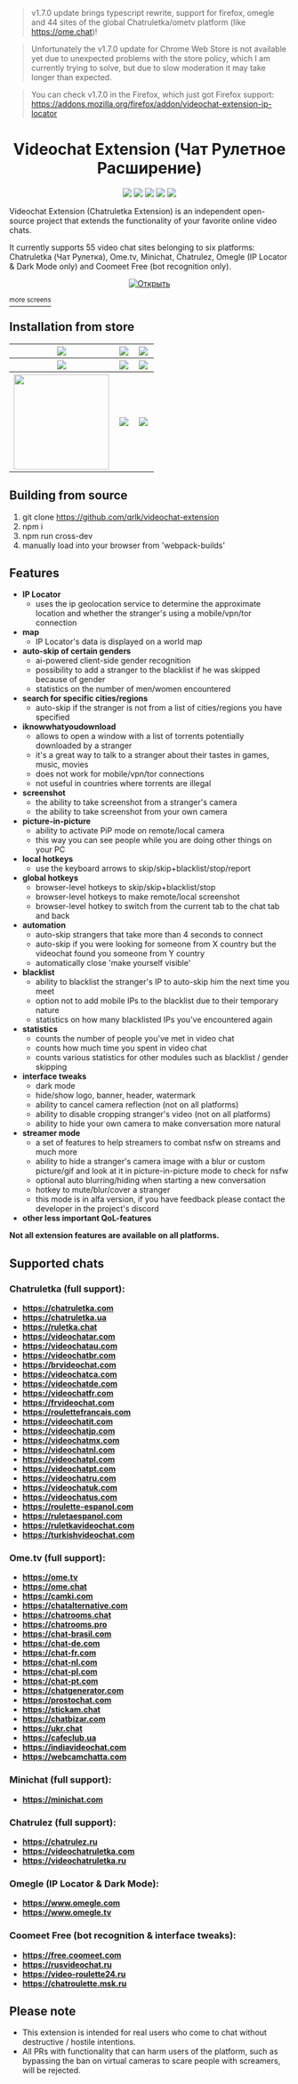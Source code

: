 > v1.7.0 update brings typescript rewrite, support for firefox, omegle and 44 sites of the global Chatruletka/ometv platform (like https://ome.chat)!  

> Unfortunately the v1.7.0 update for Chrome Web Store is not available yet due to unexpected problems with the store policy, which I am currently trying to solve, but due to slow moderation it may take longer than expected.  

> You can check v1.7.0 in the Firefox, which just got Firefox support:  
> https://addons.mozilla.org/firefox/addon/videochat-extension-ip-locator

<h1 align="center">Videochat Extension (Чат Рулетное Расширение)</h1>

<p align="center">
<a href = "https://chrome.google.com/webstore/detail/alchldmijhnnapijdmchpkdeikibjgoi"><img src="https://img.shields.io/chrome-web-store/users/alchldmijhnnapijdmchpkdeikibjgoi?label=chrome%20users"></a> 
<a href = "https://chrome.google.com/webstore/detail/alchldmijhnnapijdmchpkdeikibjgoi/reviews"><img src="https://img.shields.io/chrome-web-store/rating/alchldmijhnnapijdmchpkdeikibjgoi?label=chrome%20rating"></a>
<a href = "https://discord.gg/9jCuhYg55P"><img src="https://img.shields.io/discord/925632108150530108?label=join%20our%20discord&amp;logo=discord"></a> 
<a href = "https://github.com/qrlk/videochat-extension/blob/main/LICENSE"><img src="https://img.shields.io/badge/license-BSD--4-brightgreen"></a>
<a href = ""><img src="https://img.shields.io/date/1632816617?label=released"></a>
</p>

Videochat Extension (Chatruletka Extension) is an independent open-source project that extends the functionality of your favorite online video chats.

It currently supports 55 video chat sites belonging to six platforms: Chatruletka (Чат Рулетка), Ome.tv, Minichat, Chatrulez, Omegle (IP Locator & Dark Mode only) and Coomeet Free (bot recognition only).

<center>

[![Открыть](screens/basic.png)](https://www.youtube.com/watch?v=KXDwuV9YUjY)
</center>

[<sup>more screens</sup>](screens.md)  
## Installation from store
<table><tr><th><a target="_blank" href="https://chrome.google.com/webstore/detail/alchldmijhnnapijdmchpkdeikibjgoi" style="margin-right: 3px; text-decoration: none !important;"><img src="https://img.shields.io/chrome-web-store/v/alchldmijhnnapijdmchpkdeikibjgoi?logo=data%3Aimage%2Fpng%3Bbase64%2CiVBORw0KGgoAAAANSUhEUgAAABAAAAAQCAYAAAAf8%2F9hAAAAAXNSR0IArs4c6QAAAiVJREFUOE%2Blk01oE0EYht%2FZ7KZ%2FxoMW2QjmV8FThKIWNMgKHpT2ouhRsZ5E9KB4FQOttF4K%2FlQUhaqgN0FEPVRk9yBEaax4aVHIod1lhbpEJAlx0%2Bx8srOJCSWe%2BjEwM9%2F7zTPvzDAMGwzWbX2xWIwVFhbGOrW9Q0Oz6XR6ZX19V8CKaRXzH%2FNPO4uH9w%2BfScRj6a4Ay7LOMsbivsgBEKccA8txMQuilQtqODzOl3cmk4%2BFA8u2dRBpRM1iIgRDClpTCLp%2FmpFKJA4HAMvSCUwTIvmpToCfa4HbCgMZyRbAtCwdAtCxW3P3ALoeIJwZqWTTgWn6DiAAfnhzbyAVPoDVKgDn8JR%2B8H1ZSEdHO4%2FWBtj2D51AGlWrcK9fA7OXwXrDYHJIALi7Bl6rA9vjkMcnwAb6QWBGIrYjuAOn9EtnIO3r1GWkXhUg9cqAIoNJDOAEanjgbgP0Zw1SJoOeBzPiCKq6rQUo6fOlT9rL9zdxZdyEIofQkz2AxSMnEdrqIePNgsrvoCgcikJw98zA3TRiRFW1CXAc%2Fbn5TJtz3uL4fRtafRfunbuF1UoDvgk1ouDG7lMIuXlxR9W%2B8yhHcm3AT8fRJxcntO%2FuEsJlD1fns7iw5TQGwhCAah0wTjxEpDIlADXpIH4PvmgDVh3nzu2l6Ytfap%2FBGHBs8wgmXx%2BCLIcBMHheHd%2FGnqCvPC2etCqNojL46G40ql7q%2Bhe6fbD%2F5TYM%2BAuwXwQg0310YwAAAABJRU5ErkJggg%3D%3D" style=""></a></th><th><a target="_blank" href="https://chrome.google.com/webstore/detail/alchldmijhnnapijdmchpkdeikibjgoi/reviews" style="margin-right: 3px; text-decoration: none !important;"><img src="https://img.shields.io/chrome-web-store/rating/alchldmijhnnapijdmchpkdeikibjgoi" style=""></a></th><th><a target="_blank" href="https://chrome.google.com/webstore/detail/alchldmijhnnapijdmchpkdeikibjgoi" style="margin-right: 3px; text-decoration: none !important;"><img src="https://img.shields.io/chrome-web-store/users/alchldmijhnnapijdmchpkdeikibjgoi" style=""></a></th></tr><tr><th><a target="_blank" href="https://microsoftedge.microsoft.com/addons/detail/jdpiggacibaaecfbegkhakcmgaafjajn" style="margin-right: 3px; text-decoration: none !important;"><img src="https://img.shields.io/badge/dynamic/json?label=edge%20add-on%E2%A0%80%E2%A0%80%E2%A0%80%E2%A0%80&amp;prefix=v&amp;query=%24.version&amp;url=https%3A%2F%2Fmicrosoftedge.microsoft.com%2Faddons%2Fgetproductdetailsbycrxid%2Fjdpiggacibaaecfbegkhakcmgaafjajn&amp;logo=data%3Aimage%2Fpng%3Bbase64%2CiVBORw0KGgoAAAANSUhEUgAAABAAAAAQCAMAAAAoLQ9TAAAABGdBTUEAALGPC%2FxhBQAAACBjSFJNAAB6JgAAgIQAAPoAAACA6AAAdTAAAOpgAAA6mAAAF3CculE8AAAAPFBMVEXyTyF9ugDzTx%2FzTx%2F0Th98ugB9uQB9uQAApPAApPAApPL%2FuAD%2FuAD%2FuAAAo%2FDxUCF%2BuQAAo%2B7%2FuAD%2F%2F%2F8yj46bAAAAD3RSTlOVlZWYV1eYlZWYV1eYlZXvKX2YAAAAAWJLR0QTDLtclgAAAAd0SU1FB%2BcDEwIIDXd1IeAAAAABb3JOVAHPoneaAAAAMElEQVQY02PghwAGRgEIYKCPABMYMLOwsrGDAQMHGHBycfPwggGDIATw8QpBAH0EACgVDlfkCCbeAAAAJXRFWHRkYXRlOmNyZWF0ZQAyMDIzLTAzLTE5VDAyOjA4OjEyKzAwOjAw5NFsjgAAACV0RVh0ZGF0ZTptb2RpZnkAMjAyMy0wMy0xOVQwMjowODoxMiswMDowMJWM1DIAAAAASUVORK5CYII%3D" style=""></a></th><th><a target="_blank" href="https://microsoftedge.microsoft.com/addons/detail/jdpiggacibaaecfbegkhakcmgaafjajn" style="margin-right: 3px; text-decoration: none !important;"><img src="https://img.shields.io/badge/dynamic/json?label=rating&amp;suffix=/5&amp;query=%24.averageRating&amp;url=https%3A%2F%2Fmicrosoftedge.microsoft.com%2Faddons%2Fgetproductdetailsbycrxid%2Fjdpiggacibaaecfbegkhakcmgaafjajn&amp;color=brightgreen" style=""></a></th><th><a target="_blank" href="https://microsoftedge.microsoft.com/addons/detail/jdpiggacibaaecfbegkhakcmgaafjajn" style="margin-right: 3px; text-decoration: none !important;"><img src="https://img.shields.io/badge/dynamic/json?label=users&amp;query=%24.activeInstallCount&amp;url=https%3A%2F%2Fmicrosoftedge.microsoft.com%2Faddons%2Fgetproductdetailsbycrxid%2Fjdpiggacibaaecfbegkhakcmgaafjajn" style=""></a></th></tr><tr><th><a target="_blank" href="https://addons.mozilla.org/firefox/addon/videochat-extension-ip-locator/" style="margin-right: 3px; text-decoration: none !important;"><img src="https://img.shields.io/amo/v/videochat-extension-ip-locator?label=mozilla add-on%E2%A0%80%E2%A0%80&amp;logo=data%3Aimage%2Fpng%3Bbase64%2CiVBORw0KGgoAAAANSUhEUgAAACAAAAAgCAMAAABEpIrGAAABOFBMVEUAAAAAzdwAydcAyNgA%2F%2F8AzOYAydcAyNgAyNgA2NgAytoAzNkAytgAydgA29sA0egAyNgAyNgA%2F%2F8AyNgAydgA%2F%2F8Ay9cAydcAytkAz90Ay9gA1eoAydgAytsAyNgAytgAydkAydgAydgAyNgAydgAyNcAy9oAydgA%2F%2F8AytsAy9kAytkAyNgAydgAydkAy9kAzP8AydgAydgAydgAz98AzN0AyNcAyNsAydcAydgAydgAydcAytgAytcAydcAydcAytcAydcAyNcAydcAy9gAztgAydcAydgAzOAAydcAyNgAyNgAytwAyNcAyNgAy9wAyNcAyNcAyNgAydgAyNcAydcAydgA0uEAydkAyNgAyeQA4%2BMAyNgAydkAzN0AyNsA1f8AyNgAydgAydcA1eMAydgAydcAyNdj6PGJAAAAZ3RSTlMAJFpBAQqm8qwNPiiPygcLv8QEw5cDQMA1JU4MwiuDbl%2F%2B6%2Bm4%2B0XLAj9KePz9cjYFvervEA%2FIDsfFr%2BxcgeaOYIDo%2Bica1OMZ9bXlHe73LM3M35itxs8Rf5ATCbFeHjgGttC5ErzO3WvwaAAAAAFvck5UAc%2Bid5oAAAFsSURBVDjLfZLnQsJAEIRXCE0FgqGoIIgasaGosWFFbGDDBgpi133%2FN%2FCyFwiQC%2FOH75gh7E4OAGDA4ZSA5HJ7vD6OMOgY4iANI6I%2FoGNQZhiixIjCMBzRUfcRo7ofI6TEKGGY0RgRjgPEExwxFAeIcpwAcHBKgk%2FBltgzUpwmAZyc0qEpNDU9o3KYZTP60V6ZOTZEYH5hcUlgZpejKzljZVgVBBJgyrcmCKxrbT%2BuoEj%2BDcMPJlCszS3ef8x2iW29U5fcZ80dlnBjP%2BUBPAS7yb39A3OBw6PCMVFRAi%2BVcsL%2B7PTM8M%2F1i3BR0rFsvMNLGvfqmvybWzpVGN5pxi245ws%2FUOCRH54QqzW%2BZ14t8O%2BeKfDCDylVqbeqbBifrxSQWwVDtxpaM82HbEpgldTZZ7Yk53oDbz0NvVse4e3yqxFL4OOzw%2F%2BqC6YIfJu%2F%2FwGRGr%2BG%2Fyf222%2B%2BUgM70d3K2PusvHyxrEFfWUr8BxeC0CIQ40%2FvAAAAAElFTkSuQmCC" style="width: 171px;"></a></th><th><a target="_blank" href="https://addons.mozilla.org/firefox/addon/videochat-extension-ip-locator/reviews" style="margin-right: 3px; text-decoration: none !important;"><img src="https://img.shields.io/amo/rating/videochat-extension-ip-locator" style=""></a></th><th><a target="_blank" href="https://addons.mozilla.org/firefox/addon/videochat-extension-ip-locator/" style="margin-right: 3px; text-decoration: none !important;"><img src="https://img.shields.io/amo/users/videochat-extension-ip-locator" style=""></a></th></tr></table>

## Building from source
1. git clone https://github.com/qrlk/videochat-extension
2. npm i
3. npm run cross-dev
4. manually load into your browser from 'webpack-builds'

## Features
* **IP Locator**
  * uses the ip geolocation service to determine the approximate location and whether the stranger's using a mobile/vpn/tor connection
* **map**
  * IP Locator's data is displayed on a world map
* **auto-skip of certain genders**
  * ai-powered client-side gender recognition
  * possibility to add a stranger to the blacklist if he was skipped because of gender
  * statistics on the number of men/women encountered
* **search for specific cities/regions**
  * auto-skip if the stranger is not from a list of cities/regions you have specified
* **iknowwhatyoudownload**
  * allows to open a window with a list of torrents potentially downloaded by a stranger
  * it's a great way to talk to a stranger about their tastes in games, music, movies
  * does not work for mobile/vpn/tor connections
  * not useful in countries where torrents are illegal
* **screenshot**
  * the ability to take screenshot from a stranger's camera
  * the ability to take screenshot from your own camera
* **picture-in-picture**
  * ability to activate PiP mode on remote/local camera
  * this way you can see people while you are doing other things on your PC
* **local hotkeys**
  * use the keyboard arrows to skip/skip+blacklist/stop/report
* **global hotkeys**
  * browser-level hotkeys to skip/skip+blacklist/stop
  * browser-level hotkeys to make remote/local screenshot
  * browser-level hotkey to switch from the current tab to the chat tab and back
* **automation**
  * auto-skip strangers that take more than 4 seconds to connect
  * auto-skip if you were looking for someone from X country but the videochat found you someone from Y country
  * automatically close 'make yourself visible'
* **blacklist**
  * ability to blacklist the stranger's IP to auto-skip him the next time you meet
  * option not to add mobile IPs to the blacklist due to their temporary nature
  * statistics on how many blacklisted IPs you've encountered again
* **statistics**
  * counts the number of people you've met in video chat
  * counts how much time you spent in video chat
  * counts various statistics for other modules such as blacklist / gender skipping
* **interface tweaks**
  * dark mode
  * hide/show logo, banner, header, watermark
  * ability to cancel camera reflection (not on all platforms)
  * ability to disable cropping stranger's video (not on all platforms)
  * ability to hide your own camera to make conversation more natural
* **streamer mode**
  * a set of features to help streamers to combat nsfw on streams and much more
  * ability to hide a stranger's camera image with a blur or custom picture/gif and look at it in picture-in-picture mode to check for nsfw
  * optional auto blurring/hiding when starting a new conversation
  * hotkey to mute/blur/cover a stranger
  * this mode is in alfa version, if you have feedback please contact the developer in the project's discord
* **other less important QoL-features**

**Not all extension features are available on all platforms.**

## Supported chats
### Chatruletka (full support):
* **https://chatruletka.com**
* **https://chatruletka.ua**
* **https://ruletka.chat**
* **https://videochatar.com**
* **https://videochatau.com**
* **https://videochatbr.com**
* **https://brvideochat.com**
* **https://videochatca.com**
* **https://videochatde.com**
* **https://videochatfr.com**
* **https://frvideochat.com**
* **https://roulettefrancais.com**
* **https://videochatit.com**
* **https://videochatjp.com**
* **https://videochatmx.com**
* **https://videochatnl.com**
* **https://videochatpl.com**
* **https://videochatpt.com**
* **https://videochatru.com**
* **https://videochatuk.com**
* **https://videochatus.com**
* **https://roulette-espanol.com**
* **https://ruletaespanol.com**
* **https://ruletkavideochat.com**
* **https://turkishvideochat.com**

### Ome.tv (full support):
* **https://ome.tv**
* **https://ome.chat**
* **https://camki.com**
* **https://chatalternative.com**
* **https://chatrooms.chat**
* **https://chatrooms.pro**
* **https://chat-brasil.com**
* **https://chat-de.com**
* **https://chat-fr.com**
* **https://chat-nl.com**
* **https://chat-pl.com**
* **https://chat-pt.com**
* **https://chatgenerator.com**
* **https://prostochat.com**
* **https://stickam.chat**
* **https://chatbizar.com**
* **https://ukr.chat**
* **https://cafeclub.ua**
* **https://indiavideochat.com**
* **https://webcamchatta.com**

### Minichat (full support):
* **https://minichat.com**

### Chatrulez (full support):
* **https://chatrulez.ru**
* **https://videochatruletka.com**
* **https://videochatruletka.ru**

### Omegle (IP Locator & Dark Mode):
* **https://www.omegle.com**
* **https://www.omegle.tv**

### Coomeet Free (bot recognition & interface tweaks):
* **https://free.coomeet.com**
* **https://rusvideochat.ru**
* **https://video-roulette24.ru**
* **https://chatroulette.msk.ru**

## Please note
* This extension is intended for real users who come to chat without destructive / hostile intentions.  
* All PRs with functionality that can harm users of the platform, such as bypassing the ban on virtual cameras to scare people with screamers, will be rejected.

